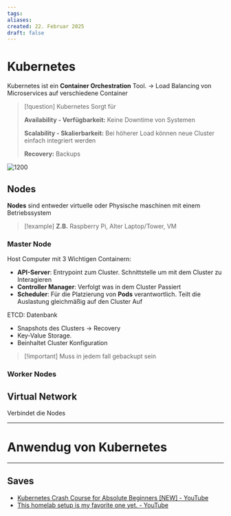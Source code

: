 ```yaml
---
tags: 
aliases: 
created: 22. Februar 2025
draft: false
---
```


# Kubernetes

Kubernetes ist ein **Container Orchestration** Tool. -> Load Balancing von Microservices auf verschiedene Container

> [!question] Kubernetes Sorgt für
> 
> **Availability - Verfügbarkeit:** Keine Downtime von Systemen
> 
> **Scalability - Skalierbarkeit:** Bei höherer Load können neue Cluster einfach integriert werden  
>
> **Recovery:** Backups

![1200](../../assets/Excalidraw/Kubernetes%202025-02-22%2017.23.56.excalidraw)


## Nodes 

**Nodes** sind entweder virtuelle oder Physische maschinen mit einem Betriebssystem

> [!example] **Z.B.** Raspberry Pi, Alter Laptop/Tower, VM 


### Master Node

Host Computer mit 3 Wichtigen Containern:
- **API-Server**: Entrypoint zum Cluster. Schnittstelle um mit dem Cluster zu Interagieren
- **Controller Manager**: Verfolgt was in dem Cluster Passiert
- **Scheduler**: Für die Platzierung von **Pods** verantwortlich. Teilt die Auslastung gleichmäßig auf den Cluster Auf

ETCD: Datenbank
- Snapshots des Clusters -> Recovery
- Key-Value Storage.
- Beinhaltet Cluster Konfiguration

> [!important] Muss in jedem fall gebackupt sein

### Worker Nodes

## Virtual Network

Verbindet die Nodes

---

# Anwendug von Kubernetes



---

## Saves

- [Kubernetes Crash Course for Absolute Beginners \[NEW\] - YouTube](https://www.youtube.com/watch?v=s_o8dwzRlu4)
- [This homelab setup is my favorite one yet. - YouTube](https://www.youtube.com/watch?v=2yplBzPCghA)